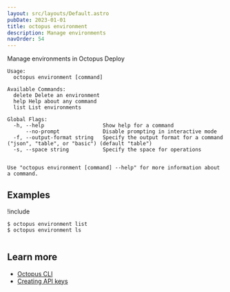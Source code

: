 ```yaml
---
layout: src/layouts/Default.astro
pubDate: 2023-01-01
title: octopus environment
description: Manage environments
navOrder: 54
---
```


Manage environments in Octopus Deploy


```text
Usage:
  octopus environment [command]

Available Commands:
  delete Delete an environment
  help Help about any command
  list List environments

Global Flags:
  -h, --help                   Show help for a command
      --no-prompt              Disable prompting in interactive mode
  -f, --output-format string   Specify the output format for a command ("json", "table", or "basic") (default "table")
  -s, --space string           Specify the space for operations


Use "octopus environment [command] --help" for more information about a command.
```

## Examples

!include <samples-instance>


```text
$ octopus environment list
$ octopus environment ls


```

## Learn more

- [Octopus CLI](/docs/octopus-rest-api/cli/index.md)
- [Creating API keys](/docs/octopus-rest-api/how-to-create-an-api-key.md)